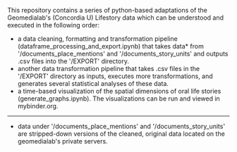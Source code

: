 This repository contains a series of python-based adaptations of the Geomedialab's (Concordia U) Lifestory data which can be understood and executed in the following order:
- a data cleaning, formatting and transformation pipeline (dataframe_processing_and_export.ipynb) that takes data* from '/documents_place_mentions' and '/documents_story_units' and outputs .csv files into the '/EXPORT' directory.
- another data transformation pipeline that takes .csv files in the '/EXPORT' directory as inputs, executes more transformations, and generates several statistical analyses of these data.
- a time-based visualization of the spatial dimensions of oral life stories (generate_graphs.ipynb). The visualizations can be run and viewed in mybinder.org.

---

* data under '/documents_place_mentions' and '/documents_story_units' are stripped-down versions of the cleaned, original data located on the geomedialab's private servers.
